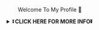 
<div align="center">
Welcome To My Profile 🤗


<p>  

<p>  

<p>  

<p>  

<p>  

<p>  

<p>  

<p>
  

  <details>

<summary>⏬<b>CLICK HERE FOR MORE INFO⏬</b></summary>

<br>

<br>

<br>

    

[![Typing SVG](https://readme-typing-svg.herokuapp.com/?font=Bomber+Escort&color=F70000&size=40&lines=Nice+to+meet+you)](https://github.com/Flash-Ser)

[![FLASH-SER 📛](https://github.com/Platane/snk/raw/output/github-contribution-grid-snake.svg)](https://github.com/Flash-Ser)

    

<div align="left">

    

- 😜 I’m Emmanuel, 18 years old ♾️

- 🔭 I’m currently working on Nothing 😅

- 🌱 I’m currently learning solutions for problems

- 👯 I’m looking to collaborate with nobody

- 💬 Ask me about anything.But i don't have time for it


<div align="right">


📫 How to reach me: [Whatsapp group](https://chat.whatsapp.com/KddBKT0InHeJqjntCkxOKy), [Instagram](https://www.instagram.com/ig.melodious_tunes), [Whatsapp Pm](http://wa.me/918848060663?text=_*♥️🍎𝙷𝙴𝙻𝙻𝙾+𝙵𝙸𝙰𝚂𝙷+𝚂𝙴𝚁+𝙱𝙸𝙶+𝙵𝙰𝙽+𝙱𝚁𝙾♥️🍎*_)

-->

